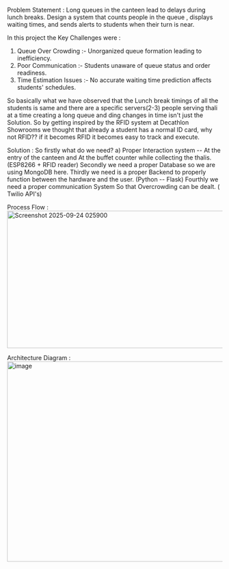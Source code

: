 Problem Statement :  Long queues in the canteen lead to delays during lunch breaks. Design a system that counts people in the queue , displays waiting times, and sends alerts to students when their turn is near.

In this project the Key Challenges were :
1) Queue Over Crowding :- Unorganized queue formation leading to inefficiency.
2) Poor Communication :- Students unaware of queue status and order readiness.
3) Time Estimation Issues :- No accurate waiting time prediction affects students' schedules.

So basically what we have observed that the Lunch break timings of all the students is same and there are a specific servers(2-3) people serving thali at a time creating a long queue and ding changes in time isn't just the Solution. So by getting inspired by the RFID system at Decathlon Showrooms we thought that already a student has a normal ID card, why not RFID?? if it becomes RFID it becomes easy to track and execute.

Solution : So firstly what do we need? a) Proper Interaction system -- At the entry of the canteen and At the buffet counter while collecting the thalis. (ESP8266 + RFID reader)
                Secondly we need a proper Database so we are using MongoDB here. 
                Thirdly we need is a proper Backend to properly function between the hardware and the user. (Python -- Flask)
                Fourthly we need a proper communication System So that Overcrowding can be dealt. ( Twilio API's)

Process Flow : 
<img width="1361" height="321" alt="Screenshot 2025-09-24 025900" src="https://github.com/user-attachments/assets/b0f1cfe5-f2d7-4267-8285-3010cc1927bc" />


Architecture Diagram : 
<img width="842" height="468" alt="image" src="https://github.com/user-attachments/assets/1a666d2b-ac24-4def-860f-dda40bde61f4" />


